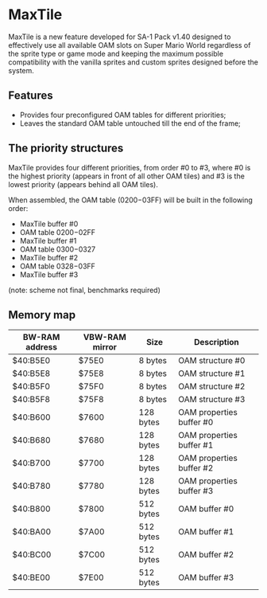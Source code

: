 MaxTile
=======

MaxTile is a new feature developed for SA-1 Pack v1.40 designed to effectively use all available OAM slots on Super Mario World regardless of the sprite type or game mode and keeping the maximum possible compatibility with the vanilla sprites and custom sprites designed before the system.

## Features
- Provides four preconfigured OAM tables for different priorities;
- Leaves the standard OAM table untouched till the end of the frame;

## The priority structures

MaxTile provides four different priorities, from order #0 to #3, where #0 is the highest priority (appears in front of all other OAM tiles) and #3 is the lowest priority (appears behind all OAM tiles).

When assembled, the OAM table ($0200-$03FF) will be built in the following order:

* MaxTile buffer #0
* OAM table $0200-$02FF
* MaxTile buffer #1
* OAM table $0300-$0327
* MaxTile buffer #2
* OAM table $0328-$03FF
* MaxTile buffer #3

(note: scheme not final, benchmarks required)

## Memory map

| BW-RAM address | VBW-RAM mirror | Size      | Description              |
|----------------|----------------|-----------|--------------------------|
| $40:B5E0       | $75E0          | 8 bytes   | OAM structure #0         |
| $40:B5E8       | $75E8          | 8 bytes   | OAM structure #1         |
| $40:B5F0       | $75F0          | 8 bytes   | OAM structure #2         |
| $40:B5F8       | $75F8          | 8 bytes   | OAM structure #3         |
| $40:B600       | $7600          | 128 bytes | OAM properties buffer #0 |
| $40:B680       | $7680          | 128 bytes | OAM properties buffer #1 |
| $40:B700       | $7700          | 128 bytes | OAM properties buffer #2 |
| $40:B780       | $7780          | 128 bytes | OAM properties buffer #3 |
| $40:B800       | $7800          | 512 bytes | OAM buffer #0            |
| $40:BA00       | $7A00          | 512 bytes | OAM buffer #1            |
| $40:BC00       | $7C00          | 512 bytes | OAM buffer #2            |
| $40:BE00       | $7E00          | 512 bytes | OAM buffer #3            |

